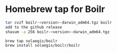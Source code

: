 # Homebrew tap for Boilr
```bash
tar cvzf boilr-<version>-darwin_adm64.tgz boilr
add to the github release
shasum -a 256 boilr-<version>-darwin_adm64.tgz
```

```bash
brew tap solaegis/boilr
brew install solaegis/boilr/boilr
```
